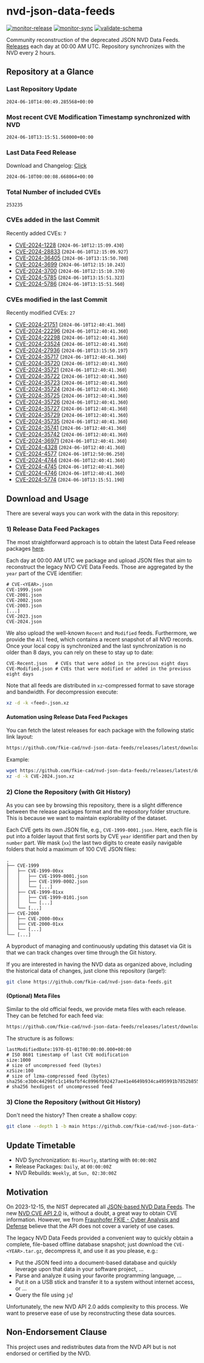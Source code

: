 # nvd-json-data-feeds

[![monitor-release](https://github.com/fkie-cad/nvd-json-data-feeds/actions/workflows/monitor_release.yml/badge.svg)](https://github.com/fkie-cad/nvd-json-data-feeds/actions/workflows/monitor_release.yml)
[![monitor-sync](https://github.com/fkie-cad/nvd-json-data-feeds/actions/workflows/monitor_sync.yml/badge.svg)](https://github.com/fkie-cad/nvd-json-data-feeds/actions/workflows/monitor_sync.yml)
[![validate-schema](https://github.com/fkie-cad/nvd-json-data-feeds/actions/workflows/validate_schema.yml/badge.svg)](https://github.com/fkie-cad/nvd-json-data-feeds/actions/workflows/validate_schema.yml)

Community reconstruction of the deprecated JSON NVD Data Feeds.
[Releases](https://github.com/fkie-cad/nvd-json-data-feeds/releases/latest) each day at 00:00 AM UTC.
Repository synchronizes with the NVD every 2 hours.

## Repository at a Glance

### Last Repository Update

```plain
2024-06-10T14:00:49.285568+00:00
```

### Most recent CVE Modification Timestamp synchronized with NVD

```plain
2024-06-10T13:15:51.560000+00:00
```

### Last Data Feed Release

Download and Changelog: [Click](https://github.com/fkie-cad/nvd-json-data-feeds/releases/latest)

```plain
2024-06-10T00:00:08.668064+00:00
```

### Total Number of included CVEs

```plain
253235
```

### CVEs added in the last Commit

Recently added CVEs: `7`

- [CVE-2024-1228](CVE-2024/CVE-2024-12xx/CVE-2024-1228.json) (`2024-06-10T12:15:09.430`)
- [CVE-2024-28833](CVE-2024/CVE-2024-288xx/CVE-2024-28833.json) (`2024-06-10T12:15:09.927`)
- [CVE-2024-36405](CVE-2024/CVE-2024-364xx/CVE-2024-36405.json) (`2024-06-10T13:15:50.700`)
- [CVE-2024-3699](CVE-2024/CVE-2024-36xx/CVE-2024-3699.json) (`2024-06-10T12:15:10.243`)
- [CVE-2024-3700](CVE-2024/CVE-2024-37xx/CVE-2024-3700.json) (`2024-06-10T12:15:10.370`)
- [CVE-2024-5785](CVE-2024/CVE-2024-57xx/CVE-2024-5785.json) (`2024-06-10T13:15:51.323`)
- [CVE-2024-5786](CVE-2024/CVE-2024-57xx/CVE-2024-5786.json) (`2024-06-10T13:15:51.560`)


### CVEs modified in the last Commit

Recently modified CVEs: `27`

- [CVE-2024-21751](CVE-2024/CVE-2024-217xx/CVE-2024-21751.json) (`2024-06-10T12:40:41.360`)
- [CVE-2024-22296](CVE-2024/CVE-2024-222xx/CVE-2024-22296.json) (`2024-06-10T12:40:41.360`)
- [CVE-2024-22298](CVE-2024/CVE-2024-222xx/CVE-2024-22298.json) (`2024-06-10T12:40:41.360`)
- [CVE-2024-23524](CVE-2024/CVE-2024-235xx/CVE-2024-23524.json) (`2024-06-10T12:40:41.360`)
- [CVE-2024-27936](CVE-2024/CVE-2024-279xx/CVE-2024-27936.json) (`2024-06-10T13:15:50.197`)
- [CVE-2024-35717](CVE-2024/CVE-2024-357xx/CVE-2024-35717.json) (`2024-06-10T12:40:41.360`)
- [CVE-2024-35720](CVE-2024/CVE-2024-357xx/CVE-2024-35720.json) (`2024-06-10T12:40:41.360`)
- [CVE-2024-35721](CVE-2024/CVE-2024-357xx/CVE-2024-35721.json) (`2024-06-10T12:40:41.360`)
- [CVE-2024-35722](CVE-2024/CVE-2024-357xx/CVE-2024-35722.json) (`2024-06-10T12:40:41.360`)
- [CVE-2024-35723](CVE-2024/CVE-2024-357xx/CVE-2024-35723.json) (`2024-06-10T12:40:41.360`)
- [CVE-2024-35724](CVE-2024/CVE-2024-357xx/CVE-2024-35724.json) (`2024-06-10T12:40:41.360`)
- [CVE-2024-35725](CVE-2024/CVE-2024-357xx/CVE-2024-35725.json) (`2024-06-10T12:40:41.360`)
- [CVE-2024-35726](CVE-2024/CVE-2024-357xx/CVE-2024-35726.json) (`2024-06-10T12:40:41.360`)
- [CVE-2024-35727](CVE-2024/CVE-2024-357xx/CVE-2024-35727.json) (`2024-06-10T12:40:41.360`)
- [CVE-2024-35729](CVE-2024/CVE-2024-357xx/CVE-2024-35729.json) (`2024-06-10T12:40:41.360`)
- [CVE-2024-35735](CVE-2024/CVE-2024-357xx/CVE-2024-35735.json) (`2024-06-10T12:40:41.360`)
- [CVE-2024-35741](CVE-2024/CVE-2024-357xx/CVE-2024-35741.json) (`2024-06-10T12:40:41.360`)
- [CVE-2024-35742](CVE-2024/CVE-2024-357xx/CVE-2024-35742.json) (`2024-06-10T12:40:41.360`)
- [CVE-2024-36971](CVE-2024/CVE-2024-369xx/CVE-2024-36971.json) (`2024-06-10T12:40:41.360`)
- [CVE-2024-4328](CVE-2024/CVE-2024-43xx/CVE-2024-4328.json) (`2024-06-10T12:40:41.360`)
- [CVE-2024-4577](CVE-2024/CVE-2024-45xx/CVE-2024-4577.json) (`2024-06-10T12:50:06.250`)
- [CVE-2024-4744](CVE-2024/CVE-2024-47xx/CVE-2024-4744.json) (`2024-06-10T12:40:41.360`)
- [CVE-2024-4745](CVE-2024/CVE-2024-47xx/CVE-2024-4745.json) (`2024-06-10T12:40:41.360`)
- [CVE-2024-4746](CVE-2024/CVE-2024-47xx/CVE-2024-4746.json) (`2024-06-10T12:40:41.360`)
- [CVE-2024-5774](CVE-2024/CVE-2024-57xx/CVE-2024-5774.json) (`2024-06-10T13:15:51.190`)


## Download and Usage

There are several ways you can work with the data in this repository:

### 1) Release Data Feed Packages

The most straightforward approach is to obtain the latest Data Feed release packages [here](https://github.com/fkie-cad/nvd-json-data-feeds/releases/latest).

Each day at 00:00 AM UTC we package and upload JSON files that aim to reconstruct the legacy NVD CVE Data Feeds.
Those are aggregated by the `year` part of the CVE identifier:

```
# CVE-<YEAR>.json
CVE-1999.json
CVE-2001.json
CVE-2002.json
CVE-2003.json
[...]
CVE-2023.json
CVE-2024.json
```

We also upload the well-known `Recent` and `Modified` feeds.
Furthermore, we provide the `All` feed, which contains a recent snapshot of all NVD records.
Once your local copy is synchronized and the last synchronization is no older than 8 days, you can rely on these to stay up to date:

```plain
CVE-Recent.json   # CVEs that were added in the previous eight days
CVE-Modified.json # CVEs that were modified or added in the previous eight days
```

Note that all feeds are distributed in `xz`-compressed format to save storage and bandwidth.
For decompression execute:

```sh
xz -d -k <feed>.json.xz
```

#### Automation using Release Data Feed Packages

You can fetch the latest releases for each package with the following static link layout:

```sh
https://github.com/fkie-cad/nvd-json-data-feeds/releases/latest/download/CVE-<YEAR>.json.xz
```

Example:

```sh
wget https://github.com/fkie-cad/nvd-json-data-feeds/releases/latest/download/CVE-2024.json.xz
xz -d -k CVE-2024.json.xz
```

### 2) Clone the Repository (with Git History)

As you can see by browsing this repository, there is a slight difference between the release packages format and the repository folder structure.
This is because we want to maintain explorability of the dataset.

Each CVE gets its own JSON file, e.g., `CVE-1999-0001.json`.
Here, each file is put into a folder layout that first sorts by CVE `year` identifier part and then by `number` part.
We mask (`xx`) the last two digits to create easily navigable folders that hold a maximum of 100 CVE JSON files:

```plain
.
├── CVE-1999
│   ├── CVE-1999-00xx
│   │   ├── CVE-1999-0001.json
│   │   ├── CVE-1999-0002.json
│   │   └── [...]
│   ├── CVE-1999-01xx
│   │   ├── CVE-1999-0101.json
│   │   └── [...]
│   └── [...]
├── CVE-2000
│   ├── CVE-2000-00xx
│   ├── CVE-2000-01xx
│   └── [...]
└── [...]
```

A byproduct of managing and continuously updating this dataset via Git is that we can track changes over time through the Git history.

If you are interested in having the NVD data as organized above, including the historical data of changes, just clone this repository (large!):

```sh
git clone https://github.com/fkie-cad/nvd-json-data-feeds.git
```

#### (Optional) Meta Files

Similar to the old official feeds, we provide meta files with each release. They can be fetched for each feed via:

```sh
https://github.com/fkie-cad/nvd-json-data-feeds/releases/latest/download/CVE-<YEAR>.meta
```

The structure is as follows:

```plain
lastModifiedDate:1970-01-01T00:00:00.000+00:00                          # ISO 8601 timestamp of last CVE modification
size:1000                                                               # size of uncompressed feed (bytes)
xzSize:100                                                              # size of lzma-compressed feed (bytes)
sha256:e3b0c44298fc1c149afbf4c8996fb92427ae41e4649b934ca495991b7852b855 # sha256 hexdigest of uncompressed feed
```

### 3) Clone the Repository (without Git History)

Don't need the history? Then create a shallow copy:

```sh
git clone --depth 1 -b main https://github.com/fkie-cad/nvd-json-data-feeds.git
```


## Update Timetable

* NVD Synchronization: `Bi-Hourly`, starting with `00:00:00Z`
* Release Packages: `Daily`, at `00:00:00Z`
* NVD Rebuilds: `Weekly`, at `Sun, 02:30:00Z`


## Motivation

On 2023-12-15, the NIST deprecated all [JSON-based NVD Data Feeds](https://nvd.nist.gov/vuln/data-feeds#divRetirementBanner-1).
The new [NVD CVE API 2.0](https://nvd.nist.gov/developers/vulnerabilities) is, without a doubt, a great way to obtain CVE information.
However, we from [Fraunhofer FKIE - Cyber Analysis and Defense](https://www.fkie.fraunhofer.de/en/departments/cad.html) believe that the API does not cover a variety of use cases.

The legacy NVD Data Feeds provided a convenient way to quickly obtain a complete, file-based offline database snapshot; just download the `CVE-<YEAR>.tar.gz`, decompress it, and use it as you please, e.g.:

- Put the JSON feed into a document-based database and quickly leverage upon that data in your software project, ...
- Parse and analyze it using your favorite programming language, ...
- Put it on a USB stick and transfer it to a system without internet access, or ...
- Query the file using `jq`!

Unfortunately, the new NVD API 2.0 adds complexity to this process.
We want to preserve ease of use by reconstructing these data sources.

## Non-Endorsement Clause

This project uses and redistributes data from the NVD API but is not endorsed or certified by the NVD.